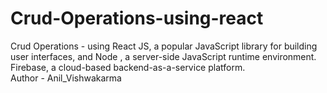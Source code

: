# Crud-Operations-using-react
Crud Operations -  using  React JS, a popular JavaScript  library for building user interfaces, and Node , a server-side JavaScript runtime environment. Firebase, a  cloud-based backend-as-a-service platform.<br>
Author - Anil_Vishwakarma
